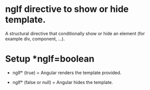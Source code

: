 # ngIf directive to show or hide template.

A structural directive that conditionally show or hide
an element (for example div, component, ...).

# Setup \*ngIf=boolean

- ngIf\* (true) = Angular renders the template provided.

- ngIf\* (false or null) = Angular hides the template.
